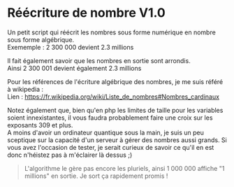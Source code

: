 # Réécriture de nombre V1.0
Un petit script qui réécrit les nombres sous forme numérique en nombre sous forme algébrique.  
Exememple : 2 300 000 devient 2.3 millions  
  
Il fait également savoir que les nombres en sortie sont arrondis.  
Ainsi 2 300 001 devient également 2.3 millions 
  
Pour les références de l'écriture algébrique des nombres, je me suis référé à wikipedia :  
Lien : https://fr.wikipedia.org/wiki/Liste_de_nombres#Nombres_cardinaux  
  
Notez également que, bien qu'en php les limites de taille pour les variables soient innexistantes, il vous faudra probablement faire une croix sur les exposants 309 et plus.  
A moins d'avoir un ordinateur quantique sous la main, je suis un peu sceptique sur la capacité d'un serveur à gérer des nombres aussi grands. Si vous avez l'occasion de tester, je serait curieux de savoir ce qu'il en est donc n'héistez pas à m'éclairer là dessus ;)

> L'algorithme le gère pas encore les pluriels, ainsi 1 000 000  affiche "1 millions" en sortie. Je sort ça rapidement promis !

